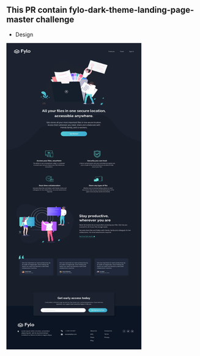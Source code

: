 ## This PR contain fylo-dark-theme-landing-page-master challenge

* Design

<img src="design/desktop-design.jpg" width="70%" height="800px" />
